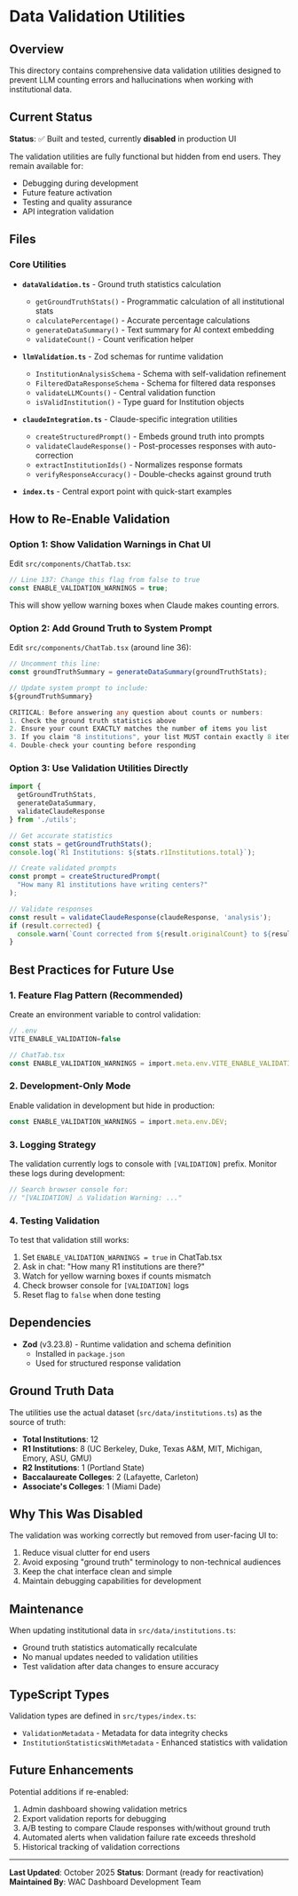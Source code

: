 # Data Validation Utilities

## Overview

This directory contains comprehensive data validation utilities designed to prevent LLM counting errors and hallucinations when working with institutional data.

## Current Status

**Status**: ✅ Built and tested, currently **disabled** in production UI

The validation utilities are fully functional but hidden from end users. They remain available for:
- Debugging during development
- Future feature activation
- Testing and quality assurance
- API integration validation

## Files

### Core Utilities

- **`dataValidation.ts`** - Ground truth statistics calculation
  - `getGroundTruthStats()` - Programmatic calculation of all institutional stats
  - `calculatePercentage()` - Accurate percentage calculations
  - `generateDataSummary()` - Text summary for AI context embedding
  - `validateCount()` - Count verification helper

- **`llmValidation.ts`** - Zod schemas for runtime validation
  - `InstitutionAnalysisSchema` - Schema with self-validation refinement
  - `FilteredDataResponseSchema` - Schema for filtered data responses
  - `validateLLMCounts()` - Central validation function
  - `isValidInstitution()` - Type guard for Institution objects

- **`claudeIntegration.ts`** - Claude-specific integration utilities
  - `createStructuredPrompt()` - Embeds ground truth into prompts
  - `validateClaudeResponse()` - Post-processes responses with auto-correction
  - `extractInstitutionIds()` - Normalizes response formats
  - `verifyResponseAccuracy()` - Double-checks against ground truth

- **`index.ts`** - Central export point with quick-start examples

## How to Re-Enable Validation

### Option 1: Show Validation Warnings in Chat UI

Edit `src/components/ChatTab.tsx`:

```typescript
// Line 137: Change this flag from false to true
const ENABLE_VALIDATION_WARNINGS = true;
```

This will show yellow warning boxes when Claude makes counting errors.

### Option 2: Add Ground Truth to System Prompt

Edit `src/components/ChatTab.tsx` (around line 36):

```typescript
// Uncomment this line:
const groundTruthSummary = generateDataSummary(groundTruthStats);

// Update system prompt to include:
${groundTruthSummary}

CRITICAL: Before answering any question about counts or numbers:
1. Check the ground truth statistics above
2. Ensure your count EXACTLY matches the number of items you list
3. If you claim "8 institutions", your list MUST contain exactly 8 items
4. Double-check your counting before responding
```

### Option 3: Use Validation Utilities Directly

```typescript
import {
  getGroundTruthStats,
  generateDataSummary,
  validateClaudeResponse
} from './utils';

// Get accurate statistics
const stats = getGroundTruthStats();
console.log(`R1 Institutions: ${stats.r1Institutions.total}`);

// Create validated prompts
const prompt = createStructuredPrompt(
  "How many R1 institutions have writing centers?"
);

// Validate responses
const result = validateClaudeResponse(claudeResponse, 'analysis');
if (result.corrected) {
  console.warn(`Count corrected from ${result.originalCount} to ${result.data.count}`);
}
```

## Best Practices for Future Use

### 1. Feature Flag Pattern (Recommended)

Create an environment variable to control validation:

```typescript
// .env
VITE_ENABLE_VALIDATION=false

// ChatTab.tsx
const ENABLE_VALIDATION_WARNINGS = import.meta.env.VITE_ENABLE_VALIDATION === 'true';
```

### 2. Development-Only Mode

Enable validation in development but hide in production:

```typescript
const ENABLE_VALIDATION_WARNINGS = import.meta.env.DEV;
```

### 3. Logging Strategy

The validation currently logs to console with `[VALIDATION]` prefix. Monitor these logs during development:

```typescript
// Search browser console for:
// "[VALIDATION] ⚠️ Validation Warning: ..."
```

### 4. Testing Validation

To test that validation still works:

1. Set `ENABLE_VALIDATION_WARNINGS = true` in ChatTab.tsx
2. Ask in chat: "How many R1 institutions are there?"
3. Watch for yellow warning boxes if counts mismatch
4. Check browser console for `[VALIDATION]` logs
5. Reset flag to `false` when done testing

## Dependencies

- **Zod** (v3.23.8) - Runtime validation and schema definition
  - Installed in `package.json`
  - Used for structured response validation

## Ground Truth Data

The utilities use the actual dataset (`src/data/institutions.ts`) as the source of truth:

- **Total Institutions**: 12
- **R1 Institutions**: 8 (UC Berkeley, Duke, Texas A&M, MIT, Michigan, Emory, ASU, GMU)
- **R2 Institutions**: 1 (Portland State)
- **Baccalaureate Colleges**: 2 (Lafayette, Carleton)
- **Associate's Colleges**: 1 (Miami Dade)

## Why This Was Disabled

The validation was working correctly but removed from user-facing UI to:
1. Reduce visual clutter for end users
2. Avoid exposing "ground truth" terminology to non-technical audiences
3. Keep the chat interface clean and simple
4. Maintain debugging capabilities for development

## Maintenance

When updating institutional data in `src/data/institutions.ts`:
- Ground truth statistics automatically recalculate
- No manual updates needed to validation utilities
- Test validation after data changes to ensure accuracy

## TypeScript Types

Validation types are defined in `src/types/index.ts`:
- `ValidationMetadata` - Metadata for data integrity checks
- `InstitutionStatisticsWithMetadata` - Enhanced statistics with validation

## Future Enhancements

Potential additions if re-enabled:
1. Admin dashboard showing validation metrics
2. Export validation reports for debugging
3. A/B testing to compare Claude responses with/without ground truth
4. Automated alerts when validation failure rate exceeds threshold
5. Historical tracking of validation corrections

---

**Last Updated**: October 2025
**Status**: Dormant (ready for reactivation)
**Maintained By**: WAC Dashboard Development Team
